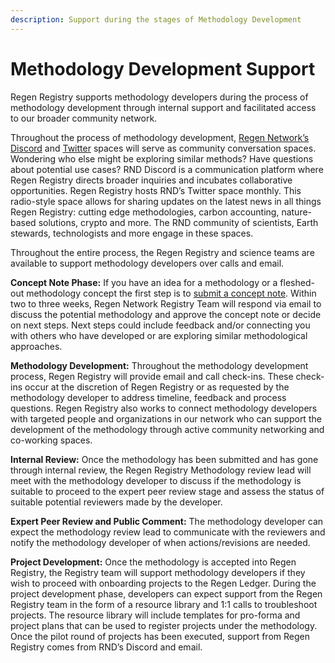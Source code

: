 ```yaml
---
description: Support during the stages of Methodology Development
---
```


# Methodology Development Support

Regen Registry supports methodology developers during the process of methodology development through internal support and facilitated access to our broader community network.

Throughout the process of methodology development, [Regen Network’s Discord](https://discord.com/invite/guw5TGzCFR) and [Twitter](https://mobile.twitter.com/regennetworkdev) spaces will serve as community conversation spaces. Wondering who else might be exploring similar methods? Have questions about potential use cases? RND Discord is a communication platform where Regen Registry directs broader inquiries and incubates collaborative opportunities. Regen Registry hosts RND’s Twitter space monthly. This radio-style space allows for sharing updates on the latest news in all things Regen Registry: cutting edge methodologies, carbon accounting, nature-based solutions, crypto and more. The RND community of scientists, Earth stewards, technologists and more engage in these spaces.

Throughout the entire process, the Regen Registry and science teams are available to support methodology developers over calls and email.

**Concept Note Phase:** If you have an idea for a methodology or a fleshed-out methodology concept the first step is to [submit a concept note](https://airtable.com/appzrw40tJdLBM2RS/tblHsKbZwqqpScOzX/viwS3AVYBcJPXw3zH?blocks=show). Within two to three weeks, Regen Network Registry Team will respond via email to discuss the potential methodology and approve the concept note or decide on next steps. Next steps could include feedback and/or connecting you with others who have developed or are exploring similar methodological approaches.

**Methodology Development:** Throughout the methodology development process, Regen Registry will provide email and call check-ins. These check-ins occur at the discretion of Regen Registry or as requested by the methodology developer to address timeline, feedback and process questions. Regen Registry also works to connect methodology developers with targeted people and organizations in our network who can support the development of the methodology through active community networking and co-working spaces.&#x20;

**Internal Review:** Once the methodology has been submitted and has gone through internal review, the Regen Registry Methodology review lead will meet with the methodology developer to discuss if the methodology is suitable to proceed to the expert peer review stage and assess the status of suitable potential reviewers made by the developer.

**Expert Peer Review and Public Comment:** The methodology developer can expect the methodology review lead to communicate with the reviewers and notify the methodology developer of when actions/revisions are needed.&#x20;

**Project Development:** Once the methodology is accepted into Regen Registry, the Registry team will support methodology developers if they wish to proceed with onboarding projects to the Regen Ledger. During the project development phase, developers can expect support from the Regen Registry team in the form of a resource library and 1:1 calls to troubleshoot projects. The resource library will include templates for pro-forma and project plans that can be used to register projects under the methodology. Once the pilot round of projects has been executed, support from Regen Registry comes from RND’s Discord and email.
